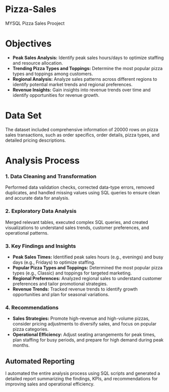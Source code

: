 # Pizza-Sales
MYSQL Pizza Sales Prooject
# Objectives

- **Peak Sales Analysis:** Identify peak sales hours/days to optimize staffing and resource allocation.
- **Trending Pizza Types and Toppings:** Determine the most popular pizza types and toppings among customers.
- **Regional Analysis:** Analyze sales patterns across different regions to identify potential market trends and regional preferences.
- **Revenue Insights:** Gain insights into revenue trends over time and identify opportunities for revenue growth.

# Data Set

The dataset included comprehensive information of 20000 rows on pizza sales transactions, such as order specifics, order details, pizza types, and detailed pricing descriptions.

# Analysis Process

### 1. Data Cleaning and Transformation

Performed data validation checks, corrected data-type errors, removed duplicates, and handled missing values using SQL queries to ensure clean and accurate data for analysis.

### 2. Exploratory Data Analysis

Merged relevant tables, executed complex SQL queries, and created visualizations to understand sales trends, customer preferences, and operational patterns.

### 3. Key Findings and Insights

- **Peak Sales Times:** Identified peak sales hours (e.g., evenings) and busy days (e.g., Fridays) to optimize staffing.
- **Popular Pizza Types and Toppings:** Determined the most popular pizza types (e.g., Classic) and toppings for targeted marketing.
- **Regional Preferences:** Analyzed regional sales to understand customer preferences and tailor promotional strategies.
- **Revenue Trends:** Tracked revenue trends to identify growth opportunities and plan for seasonal variations.

### 4. Recommendations

- **Sales Strategies:** Promote high-revenue and high-volume pizzas, consider pricing adjustments to diversify sales, and focus on popular pizza categories.
- **Operational Efficiency:** Adjust seating arrangements for peak times, plan staffing for busy periods, and prepare for high demand during peak months.

## Automated Reporting

I automated the entire analysis process using SQL scripts and generated a detailed report summarizing the findings, KPIs, and recommendations for improving sales and operational efficiency.

